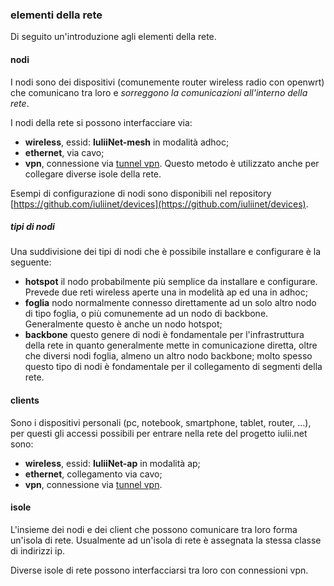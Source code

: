 ### elementi della rete

Di seguito un'introduzione agli elementi della rete.

#### nodi

I nodi sono dei dispositivi (comunemente router wireless radio con openwrt) che comunicano tra loro e *sorreggono la comunicazioni all'interno della rete*.

I nodi della rete si possono interfacciare via:

* **wireless**, essid: **IuliiNet-mesh** in modalità adhoc;
* **ethernet**, via cavo;
* **vpn**, connessione via [tunnel vpn](http://wiki.ninux.org/TincVPN "collegarsi a ninux con una vpn"). Questo metodo è utilizzato anche per collegare diverse isole della rete.

Esempi di configurazione di nodi sono disponibili nel repository [https://github.com/iuliinet/devices](https://github.com/iuliinet/devices).

##### tipi di nodi

Una suddivisione dei tipi di nodi che è possibile installare e configurare è la seguente:

* **hotspot** il nodo probabilmente più semplice da installare e configurare. Prevede due reti wireless aperte una in modelità ap ed una in adhoc;
* **foglia** nodo normalmente connesso direttamente ad un solo altro nodo di tipo foglia, o più comunemente ad un nodo di backbone. Generalmente questo è anche un nodo hotspot;
* **backbone** questo genere di nodi è fondamentale per l'infrastruttura della rete in quanto generalmente mette in comunicazione diretta, oltre che diversi nodi foglia, almeno un altro nodo backbone; molto spesso questo tipo di nodi è fondamentale per il collegamento di segmenti della rete.
 
#### clients

Sono i dispositivi personali (pc, notebook, smartphone, tablet, router, ...), per questi gli accessi possibili per entrare nella rete del progetto iulii.net sono:

* **wireless**, essid: **IuliiNet-ap** in modalità ap;
* **ethernet**, collegamento via cavo;
* **vpn**, connessione via [tunnel vpn](http://wiki.ninux.org/TincVPN "collegarsi a ninux con una vpn").

#### isole
 
L'insieme dei nodi e dei client che possono comunicare tra loro forma un'isola di rete. Usualmente ad un'isola di rete è assegnata la stessa classe di indirizzi ip.

Diverse isole di rete possono interfacciarsi tra loro con connessioni vpn.
